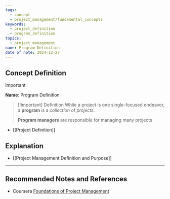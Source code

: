 ```yaml
---
tags:
  - concept
  - project_management/fundamental_concepts
keywords:
  - project_definition
  - program_definition
topics:
  - project_management
name: Program Definition
date of note: 2024-12-27
---
```


## Concept Definition

>[!important]
>**Name**: Program Definition

>[!important] Definition
>While a project is one single-focused endeavor, a **program** is a *collection* of *projects*. 
>
>**Program managers** are responsible for managing many projects

- [[Project Definition]]


## Explanation



- [[Project Management Definition and Purpose]]



-----------
##  Recommended Notes and References


- Coursera [Foundations of Project Management](https://www.coursera.org/learn/project-management-foundations?specialization=google-project-management)